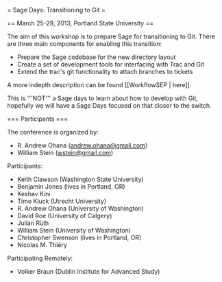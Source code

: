 = Sage Days: Transitioning to Git =

== March 25-29, 2013, Portland State University ==

The aim of this workshop is to prepare Sage for transitioning to Git. There are three main components for enabling this transition:

 * Prepare the Sage codebase for the new directory layout
 * Create a set of development tools for interfacing with Trac and Git
 * Extend the trac's git functionality to attach branches to tickets

A more indepth description can be found [[WorkflowSEP | here]].

This is '''NOT''' a Sage days to learn about how to develop with Git, hopefully we will have a Sage Days focused on that closer to the switch.

=== Participants ===

The conference is organized by:

 * R. Andrew Ohana (andrew.ohana@gmail.com)
 * William Stein (wstein@gmail.com)

Participants:

 * Keith Clawson (Washington State University)
 * Benjamin Jones (lives in Portland, OR)
 * Keshav Kini
 * Timo Kluck (Utrecht University)
 * R. Andrew Ohana (University of Washington)
 * David Roe (University of Calgery)
 * Julian Rüth
 * William Stein (University of Washington)
 * Christopher Swenson (lives in Portland, OR)
 * Nicolas M. Thiéry

Participating Remotely:

 * Volker Braun (Dublin Institute for Advanced Study)
